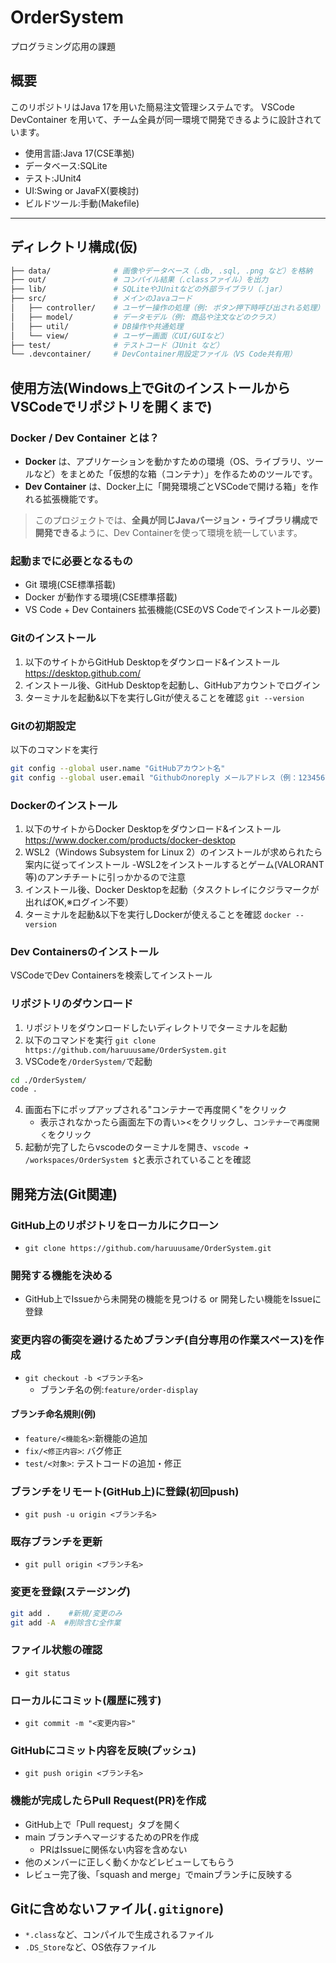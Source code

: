 # OrderSystem
プログラミング応用の課題

## 概要
このリポジトリはJava 17を用いた簡易注文管理システムです。
VSCode DevContainer を用いて、チーム全員が同一環境で開発できるように設計されています。

- 使用言語:Java 17(CSE準拠)
- データベース:SQLite
- テスト:JUnit4
- UI:Swing or JavaFX(要検討)
- ビルドツール:手動(Makefile)

---

## ディレクトリ構成(仮)
```bash
├── data/              # 画像やデータベース（.db, .sql, .png など）を格納
├── out/               # コンパイル結果（.classファイル）を出力
├── lib/               # SQLiteやJUnitなどの外部ライブラリ（.jar）
├── src/               # メインのJavaコード
│   ├── controller/    # ユーザー操作の処理（例: ボタン押下時呼び出される処理）
│   ├── model/         # データモデル（例: 商品や注文などのクラス）
│   ├── util/          # DB操作や共通処理
│   └── view/          # ユーザー画面（CUI/GUIなど）
├── test/              # テストコード（JUnit など）
└── .devcontainer/     # DevContainer用設定ファイル（VS Code共有用）
```

## 使用方法(Windows上でGitのインストールからVSCodeでリポジトリを開くまで)

### Docker / Dev Container とは？

- **Docker** は、アプリケーションを動かすための環境（OS、ライブラリ、ツールなど）をまとめた「仮想的な箱（コンテナ）」を作るためのツールです。
- **Dev Container** は、Docker上に「開発環境ごとVSCodeで開ける箱」を作れる拡張機能です。

> このプロジェクトでは、**全員が同じJavaバージョン・ライブラリ構成で開発できる**ように、Dev Containerを使って環境を統一しています。

### 起動までに必要となるもの
- Git 環境(CSE標準搭載)
- Docker が動作する環境(CSE標準搭載)
- VS Code + Dev Containers 拡張機能(CSEのVS Codeでインストール必要)

### Gitのインストール
1. 以下のサイトからGitHub Desktopをダウンロード&インストール
https://desktop.github.com/
2. インストール後、GitHub Desktopを起動し、GitHubアカウントでログイン
3. ターミナルを起動&以下を実行しGitが使えることを確認
`git --version`

### Gitの初期設定
以下のコマンドを実行
```bash
git config --global user.name "GitHubアカウント名"
git config --global user.email "Githubのnoreply メールアドレス（例：12345678+username@users.noreply.github.com）"
```

### Dockerのインストール
1. 以下のサイトからDocker Desktopをダウンロード&インストール
https://www.docker.com/products/docker-desktop
2. WSL2（Windows Subsystem for Linux 2）のインストールが求められたら案内に従ってインストール
    -WSL2をインストールするとゲーム(VALORANT等)のアンチチートに引っかかるので注意
3. インストール後、Docker Desktopを起動（タスクトレイにクジラマークが出ればOK,※ログイン不要）
4. ターミナルを起動&以下を実行しDockerが使えることを確認
`docker --version`


### Dev Containersのインストール
VSCodeでDev Containersを検索してインストール

### リポジトリのダウンロード
1. リポジトリをダウンロードしたいディレクトリでターミナルを起動
2. 以下のコマンドを実行
`git clone https://github.com/haruuusame/OrderSystem.git`
3. VSCodeを`/OrderSystem/`で起動
```bash
cd ./OrderSystem/
code .
```
4. 画面右下にポップアップされる"コンテナーで再度開く"をクリック
    - 表示されなかったら画面左下の青い><をクリックし、`コンテナーで再度開く`をクリック
5. 起動が完了したらvscodeのターミナルを開き、`vscode ➜ /workspaces/OrderSystem $`と表示されていることを確認



## 開発方法(Git関連)

### GitHub上のリポジトリをローカルにクローン
- `git clone https://github.com/haruuusame/OrderSystem.git`
### 開発する機能を決める
- GitHub上でIssueから未開発の機能を見つける or 開発したい機能をIssueに登録
### 変更内容の衝突を避けるためブランチ(自分専用の作業スペース)を作成
- `git checkout -b <ブランチ名>`
    - ブランチ名の例:`feature/order-display`

#### ブランチ命名規則(例)
- `feature/<機能名>`:新機能の追加
- `fix/<修正内容>`: バグ修正
- `test/<対象>`: テストコードの追加・修正

### ブランチをリモート(GitHub上)に登録(初回push)
- `git push -u origin <ブランチ名>`
### 既存ブランチを更新
- `git pull origin <ブランチ名>`
### 変更を登録(ステージング)
```bash
git add .    #新規/変更のみ
git add -A  #削除含む全作業
```
### ファイル状態の確認
- `git status`
### ローカルにコミット(履歴に残す)
- `git commit -m "<変更内容>"`
### GitHubにコミット内容を反映(プッシュ)
- `git push origin <ブランチ名>`
### 機能が完成したらPull Request(PR)を作成
- GitHub上で「Pull request」タブを開く
- main ブランチへマージするためのPRを作成
    - PRはIssueに関係ない内容を含めない
- 他のメンバーに正しく動くかなどレビューしてもらう
- レビュー完了後、「squash and merge」でmainブランチに反映する



## Gitに含めないファイル(`.gitignore`)
- `*.class`など、コンパイルで生成されるファイル
- `.DS_Store`など、OS依存ファイル
